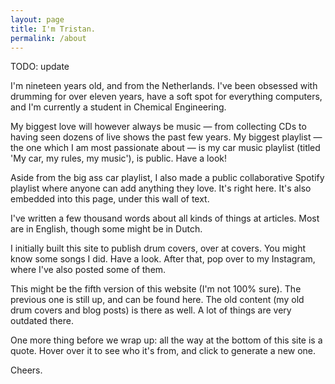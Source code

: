 ```yaml
---
layout: page
title: I'm Tristan.
permalink: /about
---
```


<p class="message">TODO: update</p>

I'm nineteen years old, and from the Netherlands. I've been obsessed with drumming for over eleven years, have a soft spot for everything computers, and I'm currently a student in Chemical Engineering.

My biggest love will however always be music — from collecting CDs to having seen dozens of live shows the past few years. My biggest playlist — the one which I am most passionate about — is my car music playlist (titled 'My car, my rules, my music'), is public. Have a look!

Aside from the big ass car playlist, I also made a public collaborative Spotify playlist where anyone can add anything they love. It's right here. It's also embedded into this page, under this wall of text.

I've written a few thousand words about all kinds of things at articles. Most are in English, though some might be in Dutch.

I initially built this site to publish drum covers, over at covers. You might know some songs I did. Have a look. After that, pop over to my Instagram, where I've also posted some of them.

This might be the fifth version of this website (I'm not 100% sure). The previous one is still up, and can be found here. The old content (my old drum covers and blog posts) is there as well. A lot of things are very outdated there.

One more thing before we wrap up: all the way at the bottom of this site is a quote. Hover over it to see who it's from, and click to generate a new one.

Cheers.
